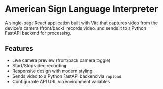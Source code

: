 # American Sign Language Interpreter

A single-page React application built with Vite that captures video from the device's camera (front/back), records video, and sends it to a Python FastAPI backend for processing.

## Features

* Live camera preview (front/back camera toggle)
* Start/Stop video recording
* Responsive design with modern styling
* Sends video to a Python FastAPI backend via `/upload`
* Configurable API URL via environment variables